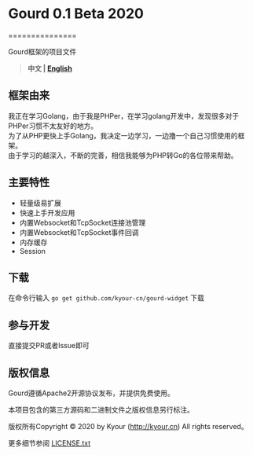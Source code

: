 # Gourd 0.1 Beta 2020
===============

Gourd框架的项目文件

> **中文 | [English](README.en.md)**

## 框架由来
我正在学习Golang，由于我是PHPer，在学习golang开发中，发现很多对于PHPer习惯不太友好的地方。  
为了从PHP更快上手Golang，我决定一边学习，一边撸一个自己习惯使用的框架。  
由于学习的越深入，不断的完善，相信我能够为PHP转Go的各位带来帮助。

## 主要特性
* 轻量级易扩展
* 快速上手开发应用
* 内置Websocket和TcpSocket连接池管理
* 内置Websocket和TcpSocket事件回调
* 内存缓存
* Session

## 下载
在命令行输入 `go get github.com/kyour-cn/gourd-widget` 下载

## 参与开发

直接提交PR或者Issue即可

## 版权信息

Gourd遵循Apache2开源协议发布，并提供免费使用。

本项目包含的第三方源码和二进制文件之版权信息另行标注。

版权所有Copyright © 2020 by Kyour (http://kyour.cn) All rights reserved。

更多细节参阅 [LICENSE.txt](LICENSE.txt)
